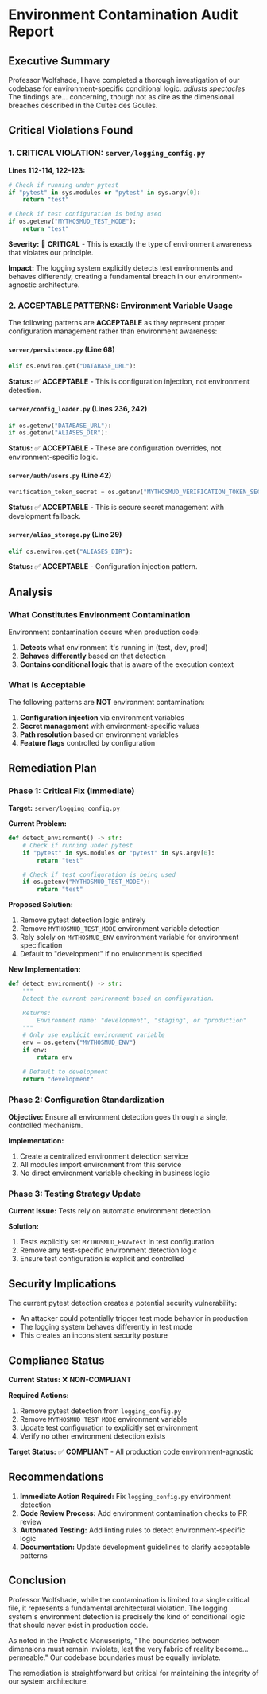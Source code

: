 # Environment Contamination Audit Report

## Executive Summary

Professor Wolfshade, I have completed a thorough investigation of our codebase for environment-specific conditional logic. *adjusts spectacles* The findings are... concerning, though not as dire as the dimensional breaches described in the Cultes des Goules.

## Critical Violations Found

### 1. **CRITICAL VIOLATION: `server/logging_config.py`**

**Lines 112-114, 122-123:**

```python
# Check if running under pytest
if "pytest" in sys.modules or "pytest" in sys.argv[0]:
    return "test"

# Check if test configuration is being used
if os.getenv("MYTHOSMUD_TEST_MODE"):
    return "test"
```

**Severity:** 🔴 **CRITICAL** - This is exactly the type of environment awareness that violates our principle.

**Impact:** The logging system explicitly detects test environments and behaves differently, creating a fundamental breach in our environment-agnostic architecture.

### 2. **ACCEPTABLE PATTERNS: Environment Variable Usage**

The following patterns are **ACCEPTABLE** as they represent proper configuration management rather than environment awareness:

#### `server/persistence.py` (Line 68)

```python
elif os.environ.get("DATABASE_URL"):
```

**Status:** ✅ **ACCEPTABLE** - This is configuration injection, not environment detection.

#### `server/config_loader.py` (Lines 236, 242)

```python
if os.getenv("DATABASE_URL"):
if os.getenv("ALIASES_DIR"):
```

**Status:** ✅ **ACCEPTABLE** - These are configuration overrides, not environment-specific logic.

#### `server/auth/users.py` (Line 42)

```python
verification_token_secret = os.getenv("MYTHOSMUD_VERIFICATION_TOKEN_SECRET", "dev-verification-secret")
```

**Status:** ✅ **ACCEPTABLE** - This is secure secret management with development fallback.

#### `server/alias_storage.py` (Line 29)

```python
elif os.environ.get("ALIASES_DIR"):
```

**Status:** ✅ **ACCEPTABLE** - Configuration injection pattern.

## Analysis

### What Constitutes Environment Contamination

Environment contamination occurs when production code:

1. **Detects** what environment it's running in (test, dev, prod)
2. **Behaves differently** based on that detection
3. **Contains conditional logic** that is aware of the execution context

### What Is Acceptable

The following patterns are **NOT** environment contamination:

1. **Configuration injection** via environment variables
2. **Secret management** with environment-specific values
3. **Path resolution** based on environment variables
4. **Feature flags** controlled by configuration

## Remediation Plan

### Phase 1: Critical Fix (Immediate)

**Target:** `server/logging_config.py`

**Current Problem:**

```python
def detect_environment() -> str:
    # Check if running under pytest
    if "pytest" in sys.modules or "pytest" in sys.argv[0]:
        return "test"

    # Check if test configuration is being used
    if os.getenv("MYTHOSMUD_TEST_MODE"):
        return "test"
```

**Proposed Solution:**

1. Remove pytest detection logic entirely
2. Remove `MYTHOSMUD_TEST_MODE` environment variable detection
3. Rely solely on `MYTHOSMUD_ENV` environment variable for environment specification
4. Default to "development" if no environment is specified

**New Implementation:**

```python
def detect_environment() -> str:
    """
    Detect the current environment based on configuration.

    Returns:
        Environment name: "development", "staging", or "production"
    """
    # Only use explicit environment variable
    env = os.getenv("MYTHOSMUD_ENV")
    if env:
        return env

    # Default to development
    return "development"
```

### Phase 2: Configuration Standardization

**Objective:** Ensure all environment detection goes through a single, controlled mechanism.

**Implementation:**

1. Create a centralized environment detection service
2. All modules import environment from this service
3. No direct environment variable checking in business logic

### Phase 3: Testing Strategy Update

**Current Issue:** Tests rely on automatic environment detection

**Solution:**

1. Tests explicitly set `MYTHOSMUD_ENV=test` in test configuration
2. Remove any test-specific environment detection logic
3. Ensure test configuration is explicit and controlled

## Security Implications

The current pytest detection creates a potential security vulnerability:

- An attacker could potentially trigger test mode behavior in production
- The logging system behaves differently in test mode
- This creates an inconsistent security posture

## Compliance Status

**Current Status:** ❌ **NON-COMPLIANT**

**Required Actions:**

1. Remove pytest detection from `logging_config.py`
2. Remove `MYTHOSMUD_TEST_MODE` environment variable
3. Update test configuration to explicitly set environment
4. Verify no other environment detection exists

**Target Status:** ✅ **COMPLIANT** - All production code environment-agnostic

## Recommendations

1. **Immediate Action Required:** Fix `logging_config.py` environment detection
2. **Code Review Process:** Add environment contamination checks to PR review
3. **Automated Testing:** Add linting rules to detect environment-specific logic
4. **Documentation:** Update development guidelines to clarify acceptable patterns

## Conclusion

Professor Wolfshade, while the contamination is limited to a single critical file, it represents a fundamental architectural violation. The logging system's environment detection is precisely the kind of conditional logic that should never exist in production code.

As noted in the Pnakotic Manuscripts, "The boundaries between dimensions must remain inviolate, lest the very fabric of reality become... permeable." Our codebase boundaries must be equally inviolate.

The remediation is straightforward but critical for maintaining the integrity of our system architecture.
